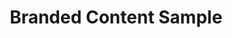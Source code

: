 ---
title: Branded Content Sample
subtitle: 
layout: default
modal-id: 4
img: branded-content-beauty-article.png
thumbnail: branded-content-beauty-article-thumbnail.png
doc: https://docs.google.com/document/d/19rCQXF13y-pCWEAcALTd0DT7rsL13buJ6AaEYy3vOvI/edit
alt: image-alt
project-date: Aug, 2016
client: Unnamed
category: Branded Content
description: Branded Beauty Article; Build article around by particular product provided; Add four more products; Natural & Helpful, shouldn't sound like an advertisement; 400 words; opening paragraph but no closing paragraph

---